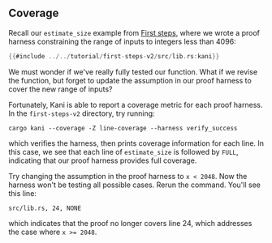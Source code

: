 ## Coverage

Recall our `estimate_size` example from [First steps](../../tutorial-first-steps.md),
where we wrote a proof harness constraining the range of inputs to integers less than 4096:

```rust
{{#include ../../tutorial/first-steps-v2/src/lib.rs:kani}}
```

We must wonder if we've really fully tested our function.
What if we revise the function, but forget to update the assumption in our proof harness to cover the new range of inputs?

Fortunately, Kani is able to report a coverage metric for each proof harness.
In the `first-steps-v2` directory, try running:

```
cargo kani --coverage -Z line-coverage --harness verify_success
```

which verifies the harness, then prints coverage information for each line.
In this case, we see that each line of `estimate_size` is followed by `FULL`, indicating that our proof harness provides full coverage.

Try changing the assumption in the proof harness to `x < 2048`.
Now the harness won't be testing all possible cases.
Rerun the command.
You'll see this line:

```
src/lib.rs, 24, NONE
```

which indicates that the proof no longer covers line 24, which addresses the case where `x >= 2048`.
